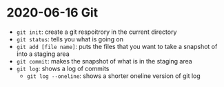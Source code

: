 # 2020-06-16 Git

- `git init`: create a git respoitrory in the current directory
- `git status`: tells you what is going on
- `git add [file name]`: puts the files that you want to take a snapshot of into a staging area 
- `git commit`: makes the snapshot of what is in the staging area
- `git log`: shows a log of commits
	- `git log --oneline`: shows a shorter oneline version of git log
